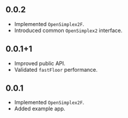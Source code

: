 ## 0.0.2

* Implemented `OpenSimplex2F`.
* Introduced common `OpenSimplex2` interface.

## 0.0.1+1

* Improved public API.
* Validated `fastFloor` performance.

## 0.0.1

* Implemented `OpenSimplex2F`.
* Added example app.

